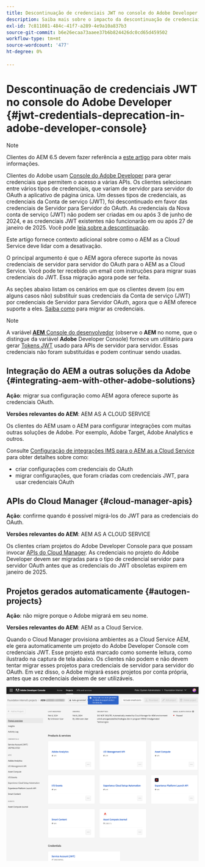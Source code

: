 ```yaml
---
title: Descontinuação de credenciais JWT no console do Adobe Developer
description: Saiba mais sobre o impacto da descontinuação de credenciais JWT no Console do Adobe Developer no AEM.
exl-id: 7c811081-484c-41f7-a289-4e9a10a837b3
source-git-commit: b6e26ecaa73aaee37b6b824426dc0cd65d459502
workflow-type: tm+mt
source-wordcount: '477'
ht-degree: 0%

---
```


# Descontinuação de credenciais JWT no console do Adobe Developer {#jwt-credentials-deprecation-in-adobe-developer-console}

>[!NOTE]
>
>Clientes do AEM 6.5 devem fazer referência a [este artigo](https://experienceleague.adobe.com/en/docs/experience-manager-65/content/security/jwt-credentials-deprecation-in-adobe-developer-console) para obter mais informações.

Clientes do Adobe usam [Console do Adobe Developer](https://developer.adobe.com/console) para gerar credenciais que permitem o acesso a várias APIs. Os clientes selecionam entre vários tipos de credenciais, que variam de servidor para servidor do OAuth a aplicativo de página única. Um desses tipos de credenciais, as credenciais da Conta de serviço (JWT), foi descontinuado em favor das credenciais de Servidor para Servidor do OAuth. As credenciais da Nova conta de serviço (JWT) não podem ser criadas em ou após 3 de junho de 2024, e as credenciais JWT existentes não funcionarão em ou após 27 de janeiro de 2025. Você pode [leia sobre a descontinuação](https://developer.adobe.com/developer-console/docs/guides/authentication/ServerToServerAuthentication/migration/).

Este artigo fornece contexto adicional sobre como o AEM as a Cloud Service deve lidar com a desativação.

O principal argumento é que o AEM agora oferece suporte às novas credenciais de servidor para servidor do OAuth para o AEM as a Cloud Service. Você pode ter recebido um email com instruções para migrar suas credenciais do JWT. Essa migração agora pode ser feita.

As seções abaixo listam os cenários em que os clientes devem (ou em alguns casos não) substituir suas credenciais da Conta de serviço (JWT) por credenciais de Servidor para Servidor OAuth, agora que o AEM oferece suporte a eles. [Saiba como](https://developer.adobe.com/developer-console/docs/guides/authentication/ServerToServerAuthentication/migration/#migration-overview) para migrar as credenciais.

>[!NOTE]
>
>A variável [**AEM** Console do desenvolvedor](/help/implementing/developing/introduction/development-guidelines.md#crxde-lite-and-developer-console) (observe o **AEM** no nome, que o distingue da variável **Adobe** Developer Console) fornece um utilitário para gerar [Tokens JWT](/help/implementing/developing/introduction/generating-access-tokens-for-server-side-apis.md) usado para APIs de servidor para servidor. Essas credenciais não foram substituídas e podem continuar sendo usadas.

## Integração do AEM a outras soluções da Adobe {#integrating-aem-with-other-adobe-solutions}

**Ação**: migrar sua configuração como AEM agora oferece suporte às credenciais OAuth.

**Versões relevantes do AEM**: AEM AS A CLOUD SERVICE

Os clientes do AEM usam o AEM para configurar integrações com muitas outras soluções de Adobe. Por exemplo, Adobe Target, Adobe Analytics e outros.

Consulte [Configuração de integrações IMS para o AEM as a Cloud Service](/help/security/setting-up-ims-integrations-for-aem-as-a-cloud-service.md) para obter detalhes sobre como:

* criar configurações com credenciais do OAuth
* migrar configurações, que foram criadas com credenciais JWT, para usar credenciais OAuth

## APIs do Cloud Manager {#cloud-manager-apis}

**Ação**: confirme quando é possível migrá-los do JWT para as credenciais do OAuth.

**Versões relevantes do AEM**: AEM AS A CLOUD SERVICE

Os clientes criam projetos do Adobe Developer Console para que possam invocar [APIs do Cloud Manager](https://developer.adobe.com/experience-cloud/cloud-manager/guides/getting-started/create-api-integration/). As credenciais no projeto do Adobe Developer devem ser migradas para o tipo de credencial servidor para servidor OAuth antes que as credenciais do JWT obsoletas expirem em janeiro de 2025.

## Projetos gerados automaticamente {#autogen-projects}

**Ação**: não migre porque o Adobe migrará em seu nome.

**Versões relevantes do AEM**: AEM as a Cloud Service.

Quando o Cloud Manager provisiona ambientes as a Cloud Service AEM, ele gera automaticamente um projeto do Adobe Developer Console com credenciais JWT. Esse projeto está marcado como somente leitura, como ilustrado na captura de tela abaixo. Os clientes não podem e não devem tentar migrar esses projetos para credenciais de servidor para servidor do OAuth. Em vez disso, o Adobe migrará esses projetos por conta própria, antes que as credenciais deixem de ser utilizáveis.

![Projetos gerados automaticamente](/help/security/assets/jwt-deprecation-autogen-projects.png)
